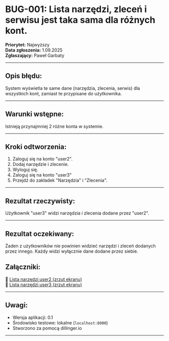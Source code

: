 # BUG-001: Lista narzędzi, zleceń i serwisu jest taka sama dla różnych kont.

**Priorytet:** Najwyższy  
**Data zgłoszenia:** 1.09.2025  
**Zgłaszający:** Paweł Garbaty  

---

## Opis błędu:
System wyświetla te same dane (narzędzia, zlecenia, serwis) dla wszystkich kont, zamiast te przypisane do użytkownika. 

---

## Warunki wstępne:
Istnieją przynajmniej 2 różne konta w systemie.

___


## Kroki odtworzenia:

1. Zaloguj się na konto "user2".
2. Dodaj narzędzie i zlecenie.
3. Wyloguj się.
4. Zaloguj się na konto "user3"
5. Przejdź do zakładek "Narzędzia" i "Zlecenia".

---
## Rezultat rzeczywisty:
Użytkownik "user3" widzi narzędzia i zlecenia dodane przez "user2".

___
## Rezultat oczekiwany:
Żaden z użytkowników nie powinien widzieć narzędzi i zleceń dodanych przez innego. Każdy widzi wyłącznie dane dodane przez siebie.

## Załączniki:

📎 [Lista narzędzi user2 (zrzut ekranu)](https://github.com/Pawel566/Virtual_Workshop_Testing_Manual/blob/main/Bugs_Virtual_Workshop/Screenshots/bug_001_user2.png)  
📎 [Lista narzędzi user3 (zrzut ekranu)](https://github.com/Pawel566/Virtual_Workshop_Testing_Manual/blob/main/Bugs_Virtual_Workshop/Screenshots/bug_001_user3.png)


---

## Uwagi:
- Wersja aplikacji: 0.1  
- Środowisko testowe: lokalne (`localhost:8000`)  
- Stworzono za pomocą dillinger.io  

---




